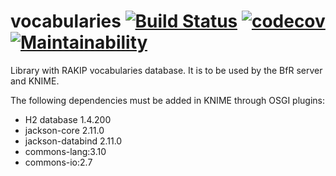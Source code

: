# vocabularies [![Build Status](https://travis-ci.org/RakipInitiative/vocabularies.svg?branch=master)](https://travis-ci.org/RakipInitiative/vocabularies) [![codecov](https://codecov.io/gh/RakipInitiative/vocabularies/branch/master/graph/badge.svg?token=5EK0L1QYBT)](https://codecov.io/gh/RakipInitiative/vocabularies) [![Maintainability](https://api.codeclimate.com/v1/badges/544b838924b64616c230/maintainability)](https://codeclimate.com/github/RakipInitiative/vocabularies/maintainability)

Library with RAKIP vocabularies database. It is to be used by the BfR server and KNIME.

The following dependencies must be added in KNIME through OSGI plugins:
* H2 database 1.4.200
* jackson-core 2.11.0
* jackson-databind 2.11.0
* commons-lang:3.10
* commons-io:2.7
